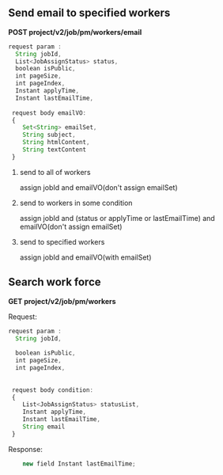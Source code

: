 ## Send email to specified workers

**POST project/v2/job/pm/workers/email**

```javascript
request param : 
  String jobId,
  List<JobAssignStatus> status,
  boolean isPublic,
  int pageSize,
  int pageIndex,
  Instant applyTime,
  Instant lastEmailTime,
 
 request body emailVO: 
 {
    Set<String> emailSet,
    String subject,
    String htmlContent,
    String textContent
 }

```

1. send to all of workers

    assign jobId and emailVO(don't assign emailSet)

2. send to workers in some condition

    assign jobId and (status or applyTime or lastEmailTime) and emailVO(don't assign emailSet)

3. send to specified workers
    
    assign jobId and emailVO(with emailSet)

## Search work force

**GET project/v2/job/pm/workers**

Request:
```javascript
request param : 
  String jobId,
  
  boolean isPublic,
  int pageSize,
  int pageIndex,
  
 
 request body condition: 
 {
    List<JobAssignStatus> statusList,
    Instant applyTime,
    Instant lastEmailTime,
    String email
 }

```

Response: 
```javascript
    new field Instant lastEmailTime;
```

